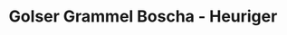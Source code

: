 ---
title: "Golser Grammel Boscha - Heuriger"
url: /gols/golser-grammel-boscha-heuriger/
shop: Wein
---